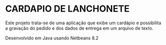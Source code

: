 # CARDAPIO DE LANCHONETE

Este projeto trata-se de uma aplicação que exibe um cardápio e possibilita a gravação do pedido e dos dados de entrega em um arquivo de texto.

Desenvolvido em Java usando Netbeans 8.2
